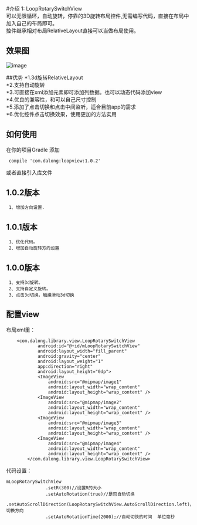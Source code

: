 #介绍
1: LoopRotarySwitchView<br />
    可以无限循环，自动旋转，停靠的3D旋转布局控件,无需编写代码，直接在布局中加入自己的布局即可。<br />
    控件继承相对布局RelativeLayout直接可以当做布局使用。

## 效果图
![image](https://github.com/dalong982242260/LoopRotarySwitch/blob/master/img/dalong.gif)

##优势
    *1.3d旋转RelativeLayout <br />
    *2.支持自动旋转<br />
    *3.可直接在xml添加元素即可添加列数据。也可以动态代码添加view<br />
    *4.优良的兼容性，和可以自己尺寸控制<br />
    *5.添加了点击切换和点击中间监听，适合目前app的需求<br />
    *6.优化控件点击切换效果，使用更加的方法实用<br />

## 如何使用


在你的项目Gradle 添加

     compile 'com.dalong:loopview:1.0.2'

或者直接引入库文件

 
## 1.0.2版本
     1、增加方向设置.
  
## 1.0.1版本
     1、优化代码。
     2、增加自动旋转方向设置
 
## 1.0.0版本
     1、支持3d旋转。
     2、支持自定义旋转。
     3、点击3d切换，触摸滑动3d切换
 
## 配置view 

布局xml里：

        <com.dalong.library.view.LoopRotarySwitchView
                android:id="@+id/mLoopRotarySwitchView"
                android:layout_width="fill_parent"
                android:gravity="center"
                android:layout_weight="1"
                app:direction="right"
                android:layout_height="0dp">
                <ImageView
                    android:src="@mipmap/image1"
                    android:layout_width="wrap_content"
                    android:layout_height="wrap_content" />
                <ImageView
                    android:src="@mipmap/image2"
                    android:layout_width="wrap_content"
                    android:layout_height="wrap_content" />
                <ImageView
                    android:src="@mipmap/image3"
                    android:layout_width="wrap_content"
                    android:layout_height="wrap_content" />
                <ImageView
                    android:src="@mipmap/image4"
                    android:layout_width="wrap_content"
                    android:layout_height="wrap_content" />
            </com.dalong.library.view.LoopRotarySwitchView>
            
            
 代码设置：
 
    mLoopRotarySwitchView
                   .setR(300)//设置R的大小
                   .setAutoRotation(true)//是否自动切换
                   .setAutoScrollDirection(LoopRotarySwitchView.AutoScrollDirection.left)//切换方向
                   .setAutoRotationTime(2000);//自动切换的时间  单位毫秒 
 
 
 
